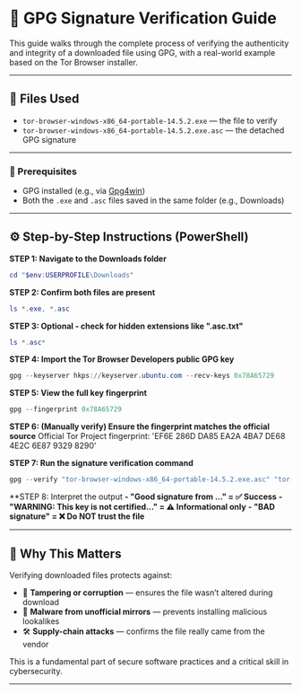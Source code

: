 # 🔐 GPG Signature Verification Guide

This guide walks through the complete process of verifying the authenticity and integrity of a downloaded file using GPG, with a real-world example based on the Tor Browser installer.

---

## 📁 Files Used

- `tor-browser-windows-x86_64-portable-14.5.2.exe` — the file to verify  
- `tor-browser-windows-x86_64-portable-14.5.2.exe.asc` — the detached GPG signature

---

### 🧰 Prerequisites

- GPG installed (e.g., via [Gpg4win](https://gpg4win.org/))
- Both the `.exe` and `.asc` files saved in the same folder (e.g., Downloads)

---

## ⚙️ Step-by-Step Instructions (PowerShell)

**STEP 1: Navigate to the Downloads folder**

```powershell
cd "$env:USERPROFILE\Downloads"
```

**STEP 2: Confirm both files are present**

```powershell
ls *.exe, *.asc
```

**STEP 3: Optional - check for hidden extensions like ".asc.txt"**

```powershell
ls *.asc*
```

**STEP 4: Import the Tor Browser Developers public GPG key**

```powershell
gpg --keyserver hkps://keyserver.ubuntu.com --recv-keys 0x78A65729
```

**STEP 5: View the full key fingerprint**

```powershell
gpg --fingerprint 0x78A65729
```

**STEP 6: (Manually verify) Ensure the fingerprint matches the official source**
Official Tor Project fingerprint:
'EF6E 286D DA85 EA2A 4BA7  DE68 4E2C 6E87 9329 8290'

**STEP 7: Run the signature verification command**

```powershell
gpg --verify "tor-browser-windows-x86_64-portable-14.5.2.exe.asc" "tor-browser-windows-x86_64-portable-14.5.2.exe"
```

**STEP 8: Interpret the output
**- "Good signature from ..." = ✅ Success**
**- "WARNING: This key is not certified..." = ⚠️ Informational only**
**- "BAD signature" = ❌ Do NOT trust the file**

---

## 🧠 Why This Matters

Verifying downloaded files protects against:

- 🧪 **Tampering or corruption** — ensures the file wasn’t altered during download
- 🧨 **Malware from unofficial mirrors** — prevents installing malicious lookalikes
- 🛠️ **Supply-chain attacks** — confirms the file really came from the vendor

This is a fundamental part of secure software practices and a critical skill in cybersecurity.

---

